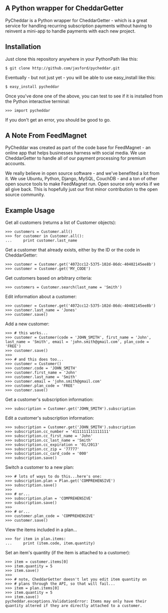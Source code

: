 A Python wrapper for CheddarGetter
----------------------------------
PyCheddar is a Python wrapper for CheddarGetter - which is a great service
for handling recurring subscription payments without having to reinvent a
mini-app to handle payments with each new project.


Installation
------------
Just clone this repository anywhere in your PythonPath like this:

    $ git clone http://github.com/jasford/pycheddar.git

Eventually - but not just yet - you will be able to use easy_install
like this:

    $ easy_install pycheddar

Once you've done one of the above, you can test to see if it is installed from
the Python interactive terminal:

    >>> import pycheddar

If you don't get an error, you should be good to go.


A Note From FeedMagnet
----------------------
PyCheddar was created as part of the code base for FeedMagnet - an online app
that helps businesses harness with social media. We use CheddarGetter to handle
all of our payment processing for premium accounts.

We really believe in open source software - and we've benefited a lot from it.
We use Ubuntu, Python, Django, MySQL, CouchDB - and a ton of other open source
tools to make FeedMagnet run. Open source only works if we all give back. This
is hopefully just our first minor contribution to the open source community.


Example Usage
-------------

Get all customers (returns a list of Customer objects):

    >>> customers = Customer.all()
    >>> for customer in Customer.all():
    ...     print customer.last_name

Get a customer that already exists, either by the ID or the code in CheddarGetter:

    >>> customer = Customer.get('4072cc12-5375-102d-86dc-40402145ee8b')
    >>> customer = Customer.get('MY_CODE')
    
Get customers based on arbitrary criteria:

    >>> customers = Customer.search(last_name = 'Smith')
    
Edit information about a customer:

    >>> customer = Customer.get('4072cc12-5375-102d-86dc-40402145ee8b')
    >>> customer.last_name = 'Jones'
    >>> customer.save()
    
Add a new customer:

    >>> # this works...
    >>> customer = Customer(code = 'JOHN_SMITH', first_name = 'John', last_name = 'Smith', email = 'john.smith@gmail.com', plan_code = 'FREE')
    >>> customer.save()
    >>>
    >>> # and this does too...
    >>> customer = Customer()
    >>> customer.code = 'JOHN_SMITH'
    >>> customer.first_name = 'John'
    >>> customer.last_name = 'Smith'
    >>> customer.email = 'john.smith@gmail.com'
    >>> customer.plan_code = 'FREE'
    >>> customer.save()
    
Get a customer's subscription information:

    >>> subscription = Customer.get('JOHN_SMITH').subscription
    
Edit a customer's subscription information:

    >>> subscription = Customer.get('JOHN_SMITH').subscription
    >>> subscription.cc_number = '4111111111111111'
    >>> subscription.cc_first_name = 'John'
    >>> subscription.cc_last_name = 'Smith'
    >>> subscription.cc_expiration = '01/2013'
    >>> subscription.cc_zip = '77777'
    >>> subscription.cc_card_code = '000'
    >>> subscription.save()
    
Switch a customer to a new plan:

    >>> # lots of ways to do this...here's one:
    >>> subscription.plan = Plan.get('COMPREHENSIVE')
    >>> subscription.save()
    >>>
    >>> # or...
    >>> subscription.plan = 'COMPREHENSIVE'
    >>> subscription.save()
    >>>
    >>> # or...
    >>> customer.plan_code = 'COMPREHENSIVE'
    >>> customer.save()
    
View the items included in a plan...

    >>> for item in plan.items:
    ...     print (item.code, item.quantity)
    
Set an item's quantity (if the item is attached to a customer):

    >>> item = customer.items[0]
    >>> item.quantity = 5
    >>> item.save()
    >>>
    >>> # note, CheddarGetter doesn't let you edit item quantity on
    >>> # plans through the API, so that will fail...
    >>> item = plan.items[0]
    >>> item.quantity = 5
    >>> item.save()
    pycheddar.exceptions.ValidationError: Items may only have their quantity altered if they are directly attached to a customer.
    